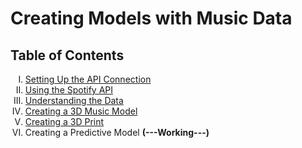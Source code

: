 <h1>Creating Models with Music Data</h1> 

<h2>Table of Contents</h2>
<ol type = 'I'>
 <li><a href = 'https://nbviewer.org/github/JonYarber/music_modeling/blob/main/1.%20Setting%20Up%20the%20API%20Connection.ipynb'>Setting Up the API Connection</a></li>
 <li><a href = 'https://nbviewer.org/github/JonYarber/music_modeling/blob/main/2.%20Using%20the%20Spotify%20API.ipynb'>Using the Spotify API</a></li>
 <li><a href = 'https://nbviewer.org/github/JonYarber/music_modeling/blob/main/3.%20Understanding%20the%20Data.ipynb'>Understanding the Data</a></li>
 <li><a href = 'https://nbviewer.org/github/JonYarber/music_modeling/blob/main/4.%20Creating%20a%203D%20Music%20Model.ipynb'>Creating a 3D Music Model</a></li>
 <li><a href = 'https://nbviewer.org/github/JonYarber/music_modeling/blob/main/5.%20Creating%20a%203D%20Print.ipynb'>Creating a 3D Print</a></li>
 <li>Creating a Predictive Model <b>(---Working---)</b></li>
</ol>

